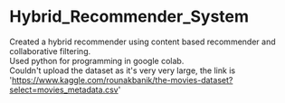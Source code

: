 # Hybrid_Recommender_System
Created a hybrid recommender using content based recommender and collaborative filtering.</br>
Used python for programming in google colab.</br>
Couldn't upload the dataset as it's very very large, the link is 'https://www.kaggle.com/rounakbanik/the-movies-dataset?select=movies_metadata.csv'

